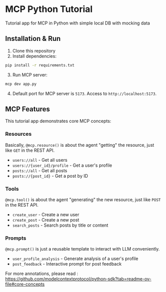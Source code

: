 # MCP Python Tutorial
Tutorial app for MCP in Python with simple local DB with mocking data

## Installation & Run

1. Clone this repository
2. Install dependencies:

```bash
pip install -r requirements.txt
```

3. Run MCP server:
```bash
mcp dev app.py
```

4. Default port for MCP server is `5173`. Access to `http://localhost:5173`.

## MCP Features
This tutorial app demonstrates core MCP concepts:

### Resources 
Basically, `@mcp.resource()` is about the agent "getting" the resource, just like `GET` in the REST API.
- `users://all` - Get all users
- `users://{user_id}/profile` - Get a user's profile
- `posts://all` - Get all posts
- `posts://{post_id}` - Get a post by ID

### Tools
`@mcp.tool()` is about the agent "generating" the new resource, just like `POST` in the REST API.
- `create_user` - Create a new user
- `create_post` - Create a new post
- `search_posts` - Search posts by title or content

### Prompts
`@mcp.prompt()` is just a reusable template to interact with LLM conveniently.
- `user_profile_analysis` - Generate analysis of a user's profile
- `post_feedback` - Interactive prompt for post feedback

For more annotations, please read : https://github.com/modelcontextprotocol/python-sdk?tab=readme-ov-file#core-concepts
